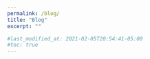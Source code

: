 ```yaml
---
permalink: /blog/
title: "Blog"
excerpt: ""

#last_modified_at: 2021-02-05T20:54:41-05:00
#toc: true
---
```

